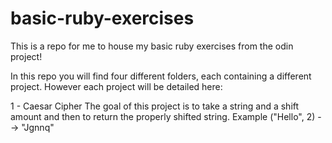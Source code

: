 # basic-ruby-exercises
This is a repo for me to house my basic ruby exercises from the odin project!

In this repo you will find four different folders, each containing a different project. 
However each project will be detailed here:

1 - Caesar Cipher
The goal of this project is to take a string and a shift amount and then to return the properly shifted string.
Example ("Hello", 2) --> "Jgnnq" 
